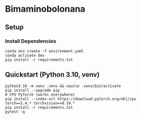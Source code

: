 # Bimaminobolonana

## Setup

### Install Dependencies

```
conda env create -f environment.yaml
conda activate dev
pip install -r requirements.txt
```

## Quickstart (Python 3.10, venv)
```
python3.10 -m venv .venv && source .venv/bin/activate
pip install --upgrade pip
# CPU PyTorch (works everywhere)
pip install --index-url https://download.pytorch.org/whl/cpu torch==2.4.* torchvision==0.19.*
pip install -r requirements.txt
pytest -q
```
